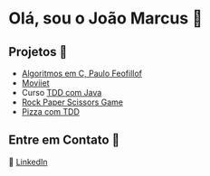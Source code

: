 # Olá, sou o João Marcus 👋

## Projetos :construction: 

* [Algoritmos em C, Paulo Feofillof](https://github.com/Joaom123/algoritmos)
* [Moviiet](https://github.com/Joaom123/moviee)
* Curso [TDD com Java](https://github.com/Joaom123/TDD-Desenvolvimento-de-Software-Guiado-por-Testes)
* [Rock Paper Scissors Game](https://github.com/Joaom123/rock-paper-scissors)
* [Pizza com TDD](https://github.com/Joaom123/pizza-tdd)

## Entre em Contato :bust_in_silhouette:

💼 [LinkedIn](https://www.linkedin.com/in/joaomarcusmr)
